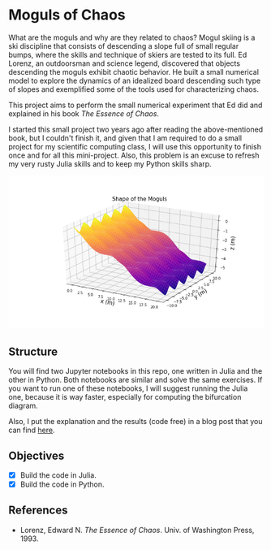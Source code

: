 # Moguls of Chaos

What are the moguls and why are they related to chaos? Mogul skiing is a ski discipline that consists of descending a slope full of small regular bumps, where the skills and technique of skiers are tested to its full. Ed Lorenz, an outdoorsman and science legend, discovered that objects descending the moguls exhibit chaotic behavior. He built a small numerical model to explore the dynamics of an idealized board descending such type of slopes and exemplified some of the tools used for characterizing chaos.

This project aims to perform the small numerical experiment that Ed did and explained in his book *The Essence of Chaos*.

I started this small project two years ago after reading the above-mentioned book, but I couldn't finish it, and given that I am required to do a small project for my scientific computing class, I will use this opportunity to finish once and for all this mini-project. Also, this problem is an excuse to refresh my very rusty Julia skills and to keep my Python skills sharp.

![](fig/shape_of_moguls.png)

## Structure

You will find two Jupyter notebooks in this repo, one written in Julia and the other in Python. Both notebooks are similar and solve the same exercises. If you want to run one of these notebooks, I will suggest running the Julia one, because it is way faster, especially for computing the bifurcation diagram.

Also, I put the explanation and the results (code free) in a blog post that you can find [here](https://cpierard.github.io/projects/moguls-of-chaos/).

## Objectives

- [x] Build the code in Julia.
- [x] Build the code in Python.

## References

- Lorenz, Edward N. *The Essence of Chaos*. Univ. of Washington Press, 1993.
